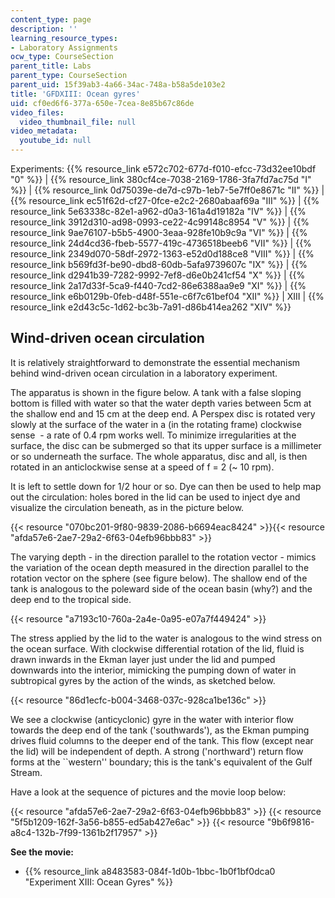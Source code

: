```yaml
---
content_type: page
description: ''
learning_resource_types:
- Laboratory Assignments
ocw_type: CourseSection
parent_title: Labs
parent_type: CourseSection
parent_uid: 15f39ab3-4a66-34ac-748a-b58a5de103e2
title: 'GFDXIII: Ocean gyres'
uid: cf0ed6f6-377a-650e-7cea-8e85b67c86de
video_files:
  video_thumbnail_file: null
video_metadata:
  youtube_id: null
---
```


Experiments: {{% resource_link e572c702-677d-f010-efcc-73d32ee10bdf "0" %}} | {{% resource_link 380cf4ce-7038-2169-1786-3fa7fd7ac75d "I" %}} | {{% resource_link 0d75039e-de7d-c97b-1eb7-5e7ff0e8671c "II" %}} | {{% resource_link ec51f62d-cf27-0fce-e2c2-2680abaaf69a "III" %}} | {{% resource_link 5e63338c-82e1-a962-d0a3-161a4d19182a "IV" %}} | {{% resource_link 3912d310-ad98-0993-ce22-4c99148c8954 "V" %}} | {{% resource_link 9ae76107-b5b5-4900-3eaa-928fe10b9c9a "VI" %}} | {{% resource_link 24d4cd36-fbeb-5577-419c-4736518beeb6 "VII" %}} | {{% resource_link 2349d070-58df-2972-1363-e52d0d188ce8 "VIII" %}} | {{% resource_link b569fd3f-be90-dbd8-60db-5afa9739607c "IX" %}} | {{% resource_link d2941b39-7282-9992-7ef8-d6e0b241cf54 "X" %}} | {{% resource_link 2a17d33f-5ca9-f440-7cd2-86e6388aa9e9 "XI" %}} | {{% resource_link e6b0129b-0feb-d48f-551e-c6f7c61bef04 "XII" %}} | XIII | {{% resource_link e2d43c5c-1d62-bc3b-7a91-d86b414ea262 "XIV" %}}

Wind-driven ocean circulation
-----------------------------

It is relatively straightforward to demonstrate the essential mechanism behind wind-driven ocean circulation in a laboratory experiment.

The apparatus is shown in the figure below. A tank with a false sloping bottom is filled with water so that the water depth varies between 5cm at the shallow end and 15 cm at the deep end. A Perspex disc is rotated very slowly at the surface of the water in a (in the rotating frame) clockwise sense  - a rate of 0.4 rpm works well. To minimize irregularities at the surface, the disc can be submerged so that its upper surface is a millimeter or so underneath the surface. The whole apparatus, disc and all, is then rotated in an anticlockwise sense at a speed of f = 2 (~ 10 rpm).

It is left to settle down for 1/2 hour or so. Dye can then be used to help map out the circulation: holes bored in the lid can be used to inject dye and visualize the circulation beneath, as in the picture below.

{{< resource "070bc201-9f80-9839-2086-b6694eac8424" >}}{{< resource "afda57e6-2ae7-29a2-6f63-04efb96bbb83" >}}

The varying depth - in the direction parallel to the rotation vector - mimics the variation of the ocean depth measured in the direction parallel to the rotation vector on the sphere (see figure below). The shallow end of the tank is analogous to the poleward side of the ocean basin (why?) and the deep end to the tropical side.

{{< resource "a7193c10-760a-2a4e-0a95-e07a7f449424" >}}

The stress applied by the lid to the water is analogous to the wind stress on the ocean surface. With clockwise differential rotation of the lid, fluid is drawn inwards in the Ekman layer just under the lid and pumped downwards into the interior, mimicking the pumping down of water in subtropical gyres by the action of the winds, as sketched below.

{{< resource "86d1ecfc-b004-3468-037c-928ca1be136c" >}}

We see a clockwise (anticyclonic) gyre in the water with interior flow towards the deep end of the tank ('southwards'), as the Ekman pumping drives fluid columns to the deeper end of the tank. This flow (except near the lid) will be independent of depth. A strong ('northward') return flow forms at the &grave;&grave;western'' boundary; this is the tank's equivalent of the Gulf Stream.

Have a look at the sequence of pictures and the movie loop below:

{{< resource "afda57e6-2ae7-29a2-6f63-04efb96bbb83" >}} {{< resource "5f5b1209-162f-3a56-b855-ed5ab427e6ac" >}} {{< resource "9b6f9816-a8c4-132b-7f99-1361b2f17957" >}}

**See the movie:**

*   {{% resource_link a8483583-084f-1d0b-1bbc-1b0f1bf0dca0 "Experiment XIII: Ocean Gyres" %}}